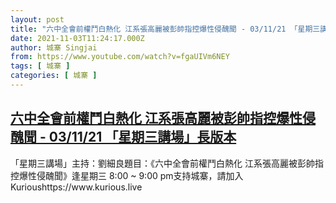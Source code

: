 ```yaml
---
layout: post
title: "六中全會前權鬥白熱化 江系張高麗被彭帥指控爆性侵醜聞 - 03/11/21 「星期三講場」長版本"
date: 2021-11-03T11:24:17.000Z
author: 城寨 Singjai
from: https://www.youtube.com/watch?v=fgaUIVm6NEY
tags: [ 城寨 ]
categories: [ 城寨 ]
---
```

<!--1635938657000-->
[六中全會前權鬥白熱化 江系張高麗被彭帥指控爆性侵醜聞 - 03/11/21 「星期三講場」長版本](https://www.youtube.com/watch?v=fgaUIVm6NEY)
------

<div>
「星期三講場」主持：劉細良題目：《六中全會前權鬥白熱化 江系張高麗被彭帥指控爆性侵醜聞》逢星期三 8:00 ~ 9:00 pm支持城寨，請加入Kurioushttps://www.kurious.live
</div>
